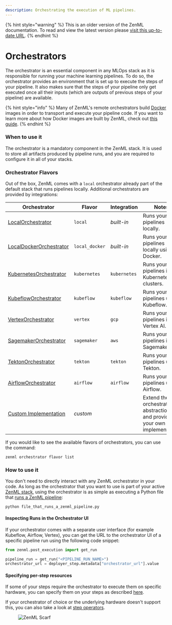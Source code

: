 ```yaml
---
description: Orchestrating the execution of ML pipelines.
---
```


{% hint style="warning" %}
This is an older version of the ZenML documentation. To read and view the latest version please [visit this up-to-date URL](https://docs.zenml.io).
{% endhint %}


# Orchestrators

The orchestrator is an essential component in any MLOps stack as it is responsible for running your machine learning
pipelines. To do so, the orchestrator provides an environment that is set up to execute the steps of your pipeline. It
also makes sure that the steps of your pipeline only get executed once all their inputs (which are outputs of previous
steps of your pipeline) are available.

{% hint style="info" %}
Many of ZenML's remote orchestrators build [Docker](https://www.docker.com/) images in order to transport and execute
your pipeline code. If you want to learn more about how Docker images are built by ZenML, check
out [this guide](/docs/book/user-guide/advanced-guide/containerize-your-pipeline.md).
{% endhint %}

### When to use it

The orchestrator is a mandatory component in the ZenML stack. It is used to store all artifacts produced by pipeline
runs, and you are required to configure it in all of your stacks.

### Orchestrator Flavors

Out of the box, ZenML comes with a `local` orchestrator already part of the default stack that runs pipelines locally.
Additional orchestrators are provided by integrations:

| Orchestrator                               | Flavor         | Integration  | Notes                                                                   |
|--------------------------------------------|----------------|--------------|-------------------------------------------------------------------------|
| [LocalOrchestrator](local.md)              | `local`        | _built-in_   | Runs your pipelines locally.                                            |
| [LocalDockerOrchestrator](local-docker.md) | `local_docker` | _built-in_   | Runs your pipelines locally using Docker.                               |
| [KubernetesOrchestrator](kubernetes.md)    | `kubernetes`   | `kubernetes` | Runs your pipelines in Kubernetes clusters.                             |
| [KubeflowOrchestrator](kubeflow.md)        | `kubeflow`     | `kubeflow`   | Runs your pipelines using Kubeflow.                                     |
| [VertexOrchestrator](vertex.md)            | `vertex`       | `gcp`        | Runs your pipelines in Vertex AI.                                       |
| [SagemakerOrchestrator](sagemaker.md)      | `sagemaker`    | `aws`        | Runs your pipelines in Sagemaker.                                       |
| [TektonOrchestrator](tekton.md)            | `tekton`       | `tekton`     | Runs your pipelines using Tekton.                                       |
| [AirflowOrchestrator](airflow.md)          | `airflow`      | `airflow`    | Runs your pipelines using Airflow.                                      |
| [Custom Implementation](custom.md)         | _custom_       |              | Extend the orchestrator abstraction and provide your own implementation |

If you would like to see the available flavors of orchestrators, you can use the command:

```shell
zenml orchestrator flavor list
```

### How to use it

You don't need to directly interact with any ZenML orchestrator in your code. As long as the orchestrator that you want
to use is part of your active [ZenML stack](/docs/book/user-guide/starter-guide/understand-stacks.md), using the
orchestrator is as simple as executing a Python file
that [runs a ZenML pipeline](/docs/book/user-guide/starter-guide/starter-guide.md):

```shell
python file_that_runs_a_zenml_pipeline.py
```

#### Inspecting Runs in the Orchestrator UI

If your orchestrator comes with a separate user interface (for example Kubeflow, Airflow, Vertex), you can get the URL
to the orchestrator UI of a specific pipeline run using the following code snippet:

```python
from zenml.post_execution import get_run

pipeline_run = get_run("<PIPELINE_RUN_NAME>")
orchestrator_url = deployer_step.metadata["orchestrator_url"].value
```

#### Specifying per-step resources

If some of your steps require the orchestrator to execute them on specific hardware, you can specify them on your steps
as described [here](/docs/book/user-guide/advanced-guide/configure-steps-pipelines.md).

If your orchestrator of choice or the underlying hardware doesn't support this, you can also take a look
at [step operators](../step-operators/step-operators.md).

<!-- For scarf -->
<figure><img alt="ZenML Scarf" referrerpolicy="no-referrer-when-downgrade" src="https://static.scarf.sh/a.png?x-pxid=f0b4f458-0a54-4fcd-aa95-d5ee424815bc" /></figure>
